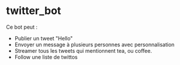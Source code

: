 # twitter_bot

Ce bot peut :
- Publier un tweet "Hello"
- Envoyer un message à plusieurs personnes avec personnalisation
- Streamer tous les tweets qui mentionnent tea, ou coffee.
- Follow une liste de twittos
